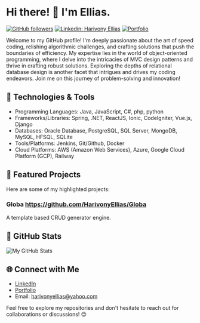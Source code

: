 # Hi there! 👋 I'm Ellias.

[![GitHub followers](https://img.shields.io/github/followers/HarivonyEllias?style=social)](https://github.com/HarivonyEllias)
[![Linkedin: Harivony Ellias](https://img.shields.io/badge/-HarivonyEllias-blue?style=flat-square&logo=Linkedin&logoColor=white&link=https://www.linkedin.com/in/ellias-harivony-67924a2a9/)](https://www.linkedin.com/in/ellias-harivony-67924a2a9/)
[![Portfolio](https://img.shields.io/badge/-Portfolio-yellow?style=flat-square&logo=Hugo&logoColor=white&link=harivonyellias.netlify.app)](harivonyellias.netlify.app)

Welcome to my GitHub profile! I'm deeply passionate about the art of speed coding, relishing algorithmic challenges, and crafting solutions that push the boundaries of efficiency.
My expertise lies in the world of object-oriented programming, where I delve into the intricacies of MVC design patterns and thrive in crafting robust solutions.
Exploring the depths of relational database design is another facet that intrigues and drives my coding endeavors. Join me on this journey of problem-solving and innovation!

## 🔧 Technologies & Tools
- Programming Languages: Java, JavaScript, C#, php, python
- Frameworks/Libraries: Spring, .NET, ReactJS, Ionic, CodeIgniter, Vue.js, Django
- Databases: Oracle Database, PostgreSQL, SQL Server, MongoDB, MySQL, HFSQL, SQLite
- Tools/Platforms: Jenkins, Git/Github, Docker
- Cloud Platforms: AWS (Amazon Web Services), Azure, Google Cloud Platform (GCP), Railway
 
## 🌟 Featured Projects
Here are some of my highlighted projects:

### Globa https://github.com/HarivonyEllias/Globa
A template based CRUD generator engine. 

## 🚀 GitHub Stats
![My GitHub Stats](https://github-readme-stats.vercel.app/api?username=HarivonyEllias&show_icons=true&theme=radical)

## 🌐 Connect with Me
- [LinkedIn](https://www.linkedin.com/in/ellias-harivony-67924a2a9/)
- [Portfolio](harivonyellias.netlify.app)
- Email: harivonyellias@yahoo.com

Feel free to explore my repositories and don't hesitate to reach out for collaborations or discussions! 😊
